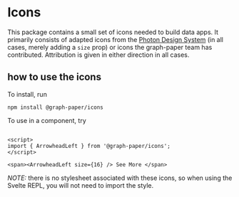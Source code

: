 # Icons

This package contains a small set of icons needed to build data apps. It primarily consists of adapted icons from the [Photon Design System](https://design.firefox.com/photon/) (in all cases, merely adding a `size` prop) or icons the graph-paper team has contributed. Attribution is given in either direction in all cases.

## how to use the icons

To install, run

```
npm install @graph-paper/icons
```

To use in a component, try

```svelte

<script>
import { ArrowheadLeft } from '@graph-paper/icons';
</script>

<span><ArrowheadLeft size={16} /> See More </span>

```

_NOTE:_ there is no stylesheet associated with these icons, so when using the Svelte REPL, you will not need to import the style.
